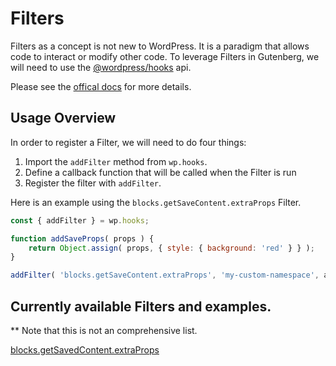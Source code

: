 # Filters

Filters as a concept is not new to WordPress. It is a paradigm that allows code to interact or modify other code.
To leverage Filters in Gutenberg, we will need to use the [@wordpress/hooks](https://www.npmjs.com/package/@wordpress/hooks) api.

Please see the [offical docs](https://wordpress.org/gutenberg/handbook/designers-developers/developers/filters/) for more details.

## Usage Overview

In order to register a Filter, we will need to do four things:

1. Import the `addFilter` method from `wp.hooks`.
2. Define a callback function that will be called when the Filter is run
3. Register the filter with `addFilter`.

Here is an example using the `blocks.getSaveContent.extraProps` Filter.

```js
const { addFilter } = wp.hooks;

function addSaveProps( props ) {
	return Object.assign( props, { style: { background: 'red' } } );
}

addFilter( 'blocks.getSaveContent.extraProps', 'my-custom-namespace', addSaveProps );
```
## Currently available Filters and examples.

** Note that this is not an comprehensive list.

[blocks.getSavedContent.extraProps](./blocks-getsavecontent-extraprops)
